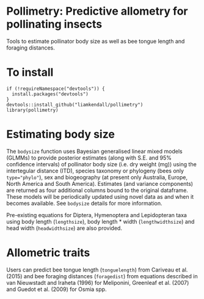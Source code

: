 Pollimetry: Predictive allometry for pollinating insects
==========

Tools to estimate pollinator body size as well as bee tongue length and foraging distances.

To install
==========
```
if (!requireNamespace("devtools")) {
  install.packages("devtools")
}
devtools::install_github("liamkendall/pollimetry")
library(pollimetry)
```

Estimating body size
====================

The `bodysize` function uses Bayesian generalised linear mixed models (GLMMs) to provide posterior estimates (along with S.E. and 95% confidence intervals) of pollinator body size (i.e. dry weight (mg)) using the intertegular distance (ITD), species taxonomy or phylogeny (bees only `type="phylo"`), sex and biogeography (at present only Australia, Europe, North America and South America). Estimates (and variance components) are returned as four additional columns bound to the original dataframe. These models will be periodically updated using novel data as and when it becomes available. See `bodysize` details for more information.

Pre-existing equations for Diptera, Hymenoptera and Lepidopteran taxa using body length (`lengthsize`), body length * width (`lengthwidthsize`) and head width (`headwidthsize`) are also provided.

Allometric traits
=================

Users can predict bee tongue length (`tonguelength`) from Cariveau et al. (2015) and bee foraging distances (`foragedist`) from equations described in van Nieuwstadt and Iraheta (1996) for Meliponini, Greenleaf et al. (2007) and Guedot et al. (2009) for Osmia spp.
